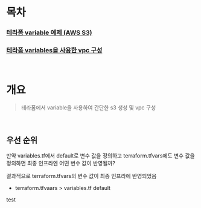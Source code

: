 # 목차
### [테라폼 variable 예제 (AWS S3)](variables-example-s3/)
### [테라폼 variables을 사용한 vpc 구성](vpc/)

<br>

# 개요
> 테라폼에서 variable을 사용하여 간단한 s3 생성 및 vpc 구성

<br>

## 우선 순위
만약 variables.tf에서 default로 변수 값을 정의하고 terraform.tfvars에도 변수 값을 정의하면 최종 인프라엔 어떤 변수 값이 반영될까?

결과적으로 terraform.tfvars의 변수 값이 최종 인프라에 반영되었음

* terraform.tfvaars > variables.tf default

test
